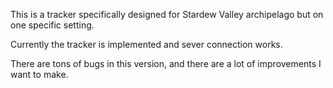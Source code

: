 This is a tracker specifically designed for Stardew Valley archipelago but on one specific setting.

Currently the tracker is implemented and sever connection works. 

There are tons of bugs in this version, and there are a lot of improvements I want to make.
